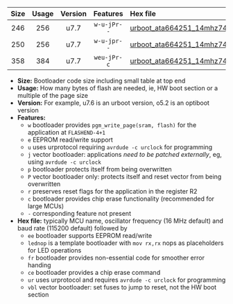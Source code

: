 |Size|Usage|Version|Features|Hex file|
|:-:|:-:|:-:|:-:|:--|
|246|256|u7.7|`w-u-jPr--`|[urboot_ata664251_14mhz7456_460800bps_lednop_ur_vbl.hex](https://raw.githubusercontent.com/stefanrueger/urboot.hex/main/mcus/ata664251/fcpu_14mhz7456/460800_bps/urboot_ata664251_14mhz7456_460800bps_lednop_ur_vbl.hex)|
|250|256|u7.7|`w-u-jpr--`|[urboot_ata664251_14mhz7456_460800bps_lednop_fr_ur_vbl.hex](https://raw.githubusercontent.com/stefanrueger/urboot.hex/main/mcus/ata664251/fcpu_14mhz7456/460800_bps/urboot_ata664251_14mhz7456_460800bps_lednop_fr_ur_vbl.hex)|
|358|384|u7.7|`weu-jPr-c`|[urboot_ata664251_14mhz7456_460800bps_ee_lednop_fr_ce_ur_vbl.hex](https://raw.githubusercontent.com/stefanrueger/urboot.hex/main/mcus/ata664251/fcpu_14mhz7456/460800_bps/urboot_ata664251_14mhz7456_460800bps_ee_lednop_fr_ce_ur_vbl.hex)|

- **Size:** Bootloader code size including small table at top end
- **Usage:** How many bytes of flash are needed, ie, HW boot section or a multiple of the page size
- **Version:** For example, u7.6 is an urboot version, o5.2 is an optiboot version
- **Features:**
  + `w` bootloader provides `pgm_write_page(sram, flash)` for the application at `FLASHEND-4+1`
  + `e` EEPROM read/write support
  + `u` uses urprotocol requiring `avrdude -c urclock` for programming
  + `j` vector bootloader: applications *need to be patched externally*, eg, using `avrdude -c urclock`
  + `p` bootloader protects itself from being overwritten
  + `P` vector bootloader only: protects itself and reset vector from being overwritten
  + `r` preserves reset flags for the application in the register R2
  + `c` bootloader provides chip erase functionality (recommended for large MCUs)
  + `-` corresponding feature not present
- **Hex file:** typically MCU name, oscillator frequency (16 MHz default) and baud rate (115200 default) followed by
  + `ee` bootloader supports EEPROM read/write
  + `lednop` is a template bootloader with `mov rx,rx` nops as placeholders for LED operations
  + `fr` bootloader provides non-essential code for smoother error handing
  + `ce` bootloader provides a chip erase command
  + `ur` uses urprotocol and requires `avrdude -c urclock` for programming
  + `vbl` vector bootloader: set fuses to jump to reset, not the HW boot section
